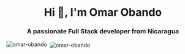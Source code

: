 <h1 align="center">Hi 👋, I'm Omar Obando</h1>
<h3 align="center">A passionate Full Stack developer from Nicaragua</h3>

<p><img align="left" src="https://github-readme-stats.vercel.app/api/top-langs?username=omar-obando&show_icons=true&locale=en&layout=compact" alt="omar-obando" /></p>

<p>&nbsp;<img align="center" src="https://github-readme-stats.vercel.app/api?username=omar-obando&show_icons=true&locale=en" alt="omar-obando" /></p>
